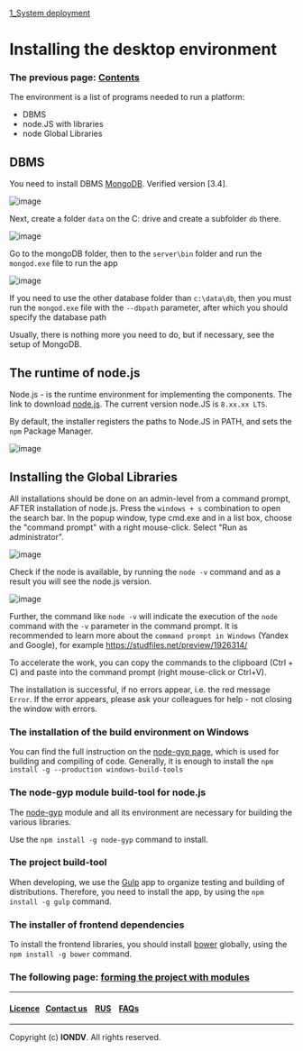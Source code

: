 [1_System deployment](/docs/en/1_system_deployment/)
# Installing the desktop environment
### The previous page: [Contents](docs/en/index.md)  

The environment is a list of programs needed to run a platform:  
* DBMS
* node.JS with libraries
* node Global Libraries  

## DBMS
You need to install DBMS [MongoDB](https://www.mongodb.org/). Verified version [3.4]. 

![image](/uploads/99b07b8afaace3465f4c60446e9704ca/image.png)

Next, create a folder `data` on the C: drive and create a subfolder `db` there.

![image](/uploads/51236d63714a6da80eb8cb87646fb633/image.png)

Go to the mongoDB folder, then to the `server\bin` folder and run the `mongod.exe` file to run the app

![image](/uploads/a406c381a4d3eaceb91ee489b01b21e4/image.png)

If you need to use the other database folder than `c:\data\db`, then you must run the `mongod.exe` file
with the `--dbpath` parameter, after which you should specify the database path

Usually, there is nothing more you need to do, but if necessary, see the setup of MongoDB. 

## The runtime of node.js
Node.js - is the runtime environment for implementing the components. The link to download 
[node.js](https://nodejs.org/). The current version node.JS is `8.xx.xx LTS`.

By default, the installer registers the paths to Node.JS in PATH, and sets the `npm` Package Manager.

![image](/uploads/e7b999db3036b531316c11dbea1fc81f/image.png)

## Installing the Global Libraries
All installations should be done on an admin-level from a command prompt, AFTER installation of node.js. Press the `windows + s` combination to open the search bar. In the popup window, type cmd.exe and in a list box, choose the "command prompt" with a right mouse-click. Select "Run as administrator".

![image](/uploads/7454ebc549bf684fe0eb3cbaa2299194/image.png)

Check if the node is available, by running the `node -v` command and as a result you will see the node.js version.

![image](/uploads/0700d79fc60fbd9c15f4b8c696c56585/image.png)

Further, the command like `node -v` will indicate the execution of the `node` command with the `-v` parameter in the command prompt. It is recommended  to learn more  about the `command prompt in Windows` (Yandex and Google), for example https://studfiles.net/preview/1926314/

To accelerate the work, you can copy the commands to the clipboard (Ctrl + C) and paste into the command prompt (right mouse-click or Ctrl+V).

The installation is successful, if no errors appear, i.e. the red message `Error`. If the error appears, please ask your colleagues for help - not closing the window with errors.

### The installation of the build environment on Windows
You can find the full instruction on the [node-gyp page](https://github.com/tootallnate/node-gyp), which is used for building and compiling of code. Generally, it is enough to install the 
`npm install -g --production windows-build-tools`

### The node-gyp module build-tool for node.js
The [node-gyp](https://github.com/tootallnate/node-gyp) module and all its environment are necessary for building the various libraries. 

Use the `npm install -g node-gyp` command to install.

### The project build-tool
When developing, we use the [Gulp](http://gulpjs.com/) app to organize testing and building of distributions. Therefore, you need to install the app, by using the `npm install -g gulp` command.

### The installer of frontend dependencies
To install the frontend libraries, you should install [bower](https://bower.io) globally, using the `npm install -g bower` command. 

### The following page: [forming the project with modules](docs/en/1_system_deployment/step2_project_with_modules.md)

--------------------------------------------------------------------------  


 #### [Licence](platform/licence.md)&ensp;  [Contact us](https://iondv.ru/index.html) &ensp;  [RUS](/docs/en/1_system_deployment/step1_installing_environment.md)   &ensp; [FAQs](/faqs.md)          



--------------------------------------------------------------------------  

 Copyright (c) **IONDV**. All rights reserved. 